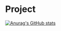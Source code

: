 # Project

[![Anurag's GitHub stats](https://github-readme-stats.vercel.app/api?username=HJC96)](https://github.com/anuraghazra/github-readme-stats)
